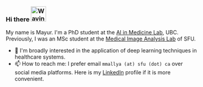 ### Hi there <img src="https://raw.githubusercontent.com/nixin72/nixin72/master/wave.gif" alt="Waving hand animated gif" height="40" width="40" />

My name is Mayur. I'm a PhD student at the [AI in Medicine Lab](https://www.aimlab.ca/), UBC. Previously, I was an MSc student at the [Medical Image Analysis Lab](https://www.medicalimageanalysis.com/) of SFU.
<!--
**mayurmallya/mayurmallya** is a ✨ _special_ ✨ repository because its `README.md` (this file) appears on your GitHub profile.

Here are some ideas to get you started:

- 🔭 I’m currently working on ...
- 🌱 I’m currently learning ...
- 👯 I’m looking to collaborate on ...
- 🤔 I’m looking for help with ...
- 💬 Ask me about ...
- 📫 How to reach me: ...
- 😄 Pronouns: ...
- ⚡ Fun fact: ...
-->

- 🔭 I'm broadly interested in the application of deep learning techniques in healthcare systems.
- 📫 How to reach me: I prefer email `mmallya (at) sfu (dot) ca` over social media platforms. Here is my [LinkedIn](https://www.linkedin.com/in/mayur-m-mallya-695a7915b/) profile if it is more convenient.
